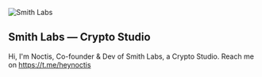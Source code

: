 ![Smith Labs](https://smithlabs.io/android-chrome-512x512.png)
## Smith Labs — Crypto Studio

Hi, I'm Noctis, Co-founder & Dev of Smith Labs, a Crypto Studio. Reach me on https://t.me/heynoctis

<!---
heynoctis/heynoctis is a ✨ special ✨ repository because its `README.md` (this file) appears on your GitHub profile.
You can click the Preview link to take a look at your changes.
--->
